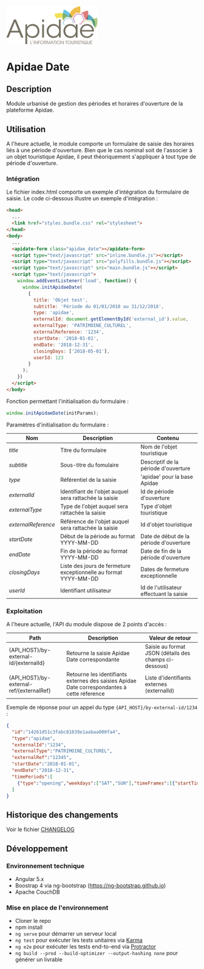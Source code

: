 <img src="/src/assets/img/logo_apidae.svg" alt="logo apidae" width="240px"/>

# Apidae Date

## Description
Module urbanisé de gestion des périodes et horaires d'ouverture de la plateforme Apidae.

## Utilisation
A l'heure actuelle, le module comporte un formulaire de saisie des horaires liés à une période d'ouverture.
Bien que le cas nominal soit de l'associer à un objet touristique Apidae, il peut théoriquement s'appliquer à tout type de période d'ouverture.

### Intégration
Le fichier index.html comporte un exemple d'intégration du formulaire de saisie. Le code ci-dessous illustre un exemple d'intégration :
```html
<head>
  ...
  <link href="styles.bundle.css" rel="stylesheet">
</head>
<body>
  ...
  <apidate-form class="apidae_date"></apidate-form>
  <script type="text/javascript" src="inline.bundle.js"></script>
  <script type="text/javascript" src="polyfills.bundle.js"></script>
  <script type="text/javascript" src="main.bundle.js"></script>
  <script type="text/javascript">
    window.addEventListener('load', function() {
      window.initApidaeDate(
        {
          title: 'Objet test', 
          subtitle: 'Période du 01/01/2018 au 31/12/2018', 
          type: 'apidae', 
          externalId: document.getElementById('external_id').value, 
          externalType: 'PATRIMOINE_CULTUREL', 
          externalReference: '1234', 
          startDate: '2018-01-01', 
          endDate: '2018-12-31',
          closingDays: ['2018-05-01'],
          userId: 123
        }
      );
    })
  </script>
</body>
```
Fonction permettant l'initialisation du formulaire :
```javascript
window.initApidaeDate(initParams);
```

Paramètres d'initialisation du formulaire :

Nom | Description | Contenu
------------ | ------------- | -------------
*title* | Titre du formulaire | Nom de l'objet touristique 
*subtitle* | Sous-titre du fomulaire | Descriptif de la période d'ouverture
*type* | Référentiel de la saisie | 'apidae' pour la base Apidae
*externalId* | Identifiant de l'objet auquel sera rattachée la saisie | Id de période d'ouverture 
*externalType* | Type de l'objet auquel sera rattachée la saisie | Type d'objet touristique
*externalReference* | Référence de l'objet auquel sera rattachée la saisie | Id d'objet touristique
*startDate* | Début de la période au format YYYY-MM-DD | Date de début de la période d'ouverture
*endDate* | Fin de la période au format YYYY-MM-DD | Date de fin de la période d'ouverture
*closingDays* | Liste des jours de fermeture exceptionnelle au format YYYY-MM-DD | Dates de fermeture exceptionnelle
*userId* | Identifiant utilisateur | Id de l'utilisateur effectuant la saisie

### Exploitation
A l'heure actuelle, l'API du module dispose de 2 points d'accès :

Path | Description | Valeur de retour
------------ | ------------- | -------------
{API_HOST}/by-external-id/{externalId} | Retourne la saisie Apidae Date correspondante | Saisie au format JSON (détails des champs ci-dessous)
{API_HOST}/by-external-ref/{externalRef} | Retourne les identifiants externes des saisies Apidae Date correspondantes à cette réference | Liste d'identifiants externes (externalId)

Exemple de réponse pour un appel du type `{API_HOST}/by-external-id/1234` :
```json
{
  "id":"14261d51c3fabc81839e1aabaa000fa4",
  "type":"apidae",
  "externalId":"1234",
  "externalType":"PATRIMOINE_CULTUREL",
  "externalRef":"12345",
  "startDate":"2018-01-01",
  "endDate":"2018-12-31",
  "timePeriods":[
    {"type":"opening","weekdays":["SAT","SUN"],"timeFrames":[{"startTime":"12:35","endTime":null,"recurrence":null}]}
  ]
}   
```


## Historique des changements
Voir le fichier [CHANGELOG](/CHANGELOG.md)

## Développement
### Environnement technique
  - Angular 5.x
  - Boostrap 4 via ng-bootstrap (https://ng-bootstrap.github.io)
  - Apache CouchDB
  
### Mise en place de l'environnement
  - Cloner le repo
  - npm install
  - `ng serve` pour démarrer un serveur local
  - `ng test` pour exécuter les tests unitaires via [Karma](https://karma-runner.github.io)
  - `ng e2e` pour exécuter les tests end-to-end via [Protractor](http://www.protractortest.org/)
  - `ng build --prod --build-optimizer --output-hashing none` pour générer un livrable


